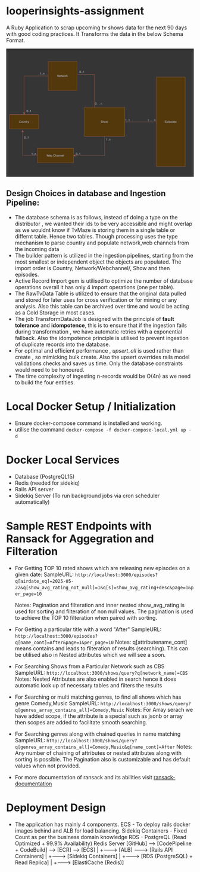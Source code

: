 # looperinsights-assignment
A Ruby Application to scrap upcoming tv shows data for the next 90 days with good coding practices. It Transforms the data in the below Schema Format.

![alt text](image.png)

## Design Choices in database and Ingestion Pipeline:

- The database schema is as follows, instead of doing a type on the distributor , we wanted their ids to be very accessible and might overlap as we wouldnt know if TvMaze is storing them in a single table or differnt table. Hence two tables. Though processing uses the type mechanism to parse country and populate network,web channels from the incoming data
- The builder pattern is utilized in the ingestion pipelines, starting from the most smallest or independent object the objects are populated. The import order is Country, Network/Webchannel/, Show and then episodes.
- Active Record Import gem is utilised to optimize the number of database operations overall it has only 4 import operations (one per table).
- The RawTvData Table is utilized to ensure that the original data pulled and stored for later uses for cross verification or for mining or any analysis. Also this table can be archived over time and would be acting as a Cold Storage in most cases.
- The job TransformDataJob is designed with the principle of **fault tolerance** and **idompotence**, this is to ensure that if the ingestion fails during transformation , we have automatic retries with a exponential fallback. Also the idompotence principle is utilised to prevent ingestion of duplicate records into the database.
- For optimal and efficient performance , *upsert_all* is used rather than create , so mimicking bulk create. Also the upsert overrides rails model validations checks and saves us time. Only the database constraints would need to be honoured.
- The time complexity of ingesting n-records would be O(4n) as we need to build the four entities.


# Local Docker Setup / Initialization
- Ensure docker-compose command is installed and working.
- utilise the command ``` docker-compose -f docker-compose-local.yml up -d ```

# Docker Local Services
- Database (PostgreQL15)
- Redis (needed for sidekiq)
- Rails API server 
- Sidekiq Server (To run background jobs via cron scheduler automatically)

# Sample REST Endpoints with Ransack for Aggegration and Filteration

- For Getting TOP 10 rated shows which are releasing new episodes on a given date:
    SampleURL: ``` http://localhost:3000/episodes?q[airdate_eq]=2025-05-22&q[show_avg_rating_not_null]=1&q[s]=show_avg_rating+desc&page=1&per_page=10 ```
    
    Notes: Pagination and filteration and inner nested show_avg_rating is used for sorting and filteration of non null values. The pagination is used to achieve the TOP 10 filteration when paired with sorting.
- For Getting a particular title with a word "After"
    SampleURL: ``` http://localhost:3000/episodes?q[name_cont]=After&page=1&per_page=10 ```
    Notes: q[attributename_cont] means contains and leads to filteration of results (searching). This can be utilised also in Nested attributes which we will see a soon.

- For Searching Shows from a Particular Network such as CBS
    SampleURL: ``` http://localhost:3000/shows/query?q[network_name]=CBS ```
    Notes: Nested Attributes are also enabled in search hence it does automatic look up of necessary tables and filters the results
- For Searching or multi matching genres, to find all shows which has genre Comedy,Music
    SampleURL: ```http://localhost:3000/shows/query?q[genres_array_contains_all]=Comedy,Music```
    Notes: For Array serach we have added scope, if the attribute is a special such as jsonb or array then scopes are added to facilitate smooth searching.
- For Searching genres along with chained queries in name matching
    SampleURL: ```http://localhost:3000/shows/query?q[genres_array_contains_all]=Comedy,Music&q[name_cont]=After```
    Notes: Any number of chaining of attributes or nested attributes along with sorting is possible. The Pagination also is customizable and has default values when not provided.

- For more documentation of ransack and its abilities visit [ransack-documentation](https://activerecord-hackery.github.io/ransack/)

# Deployment Design

- The application has mainly 4 components.
ECS - To deploy rails docker images behind and ALB for load balancing.
Sidekiq Containers - Fixed Count as per the business domain knowledge
RDS - PostgreQL (Read Optimized + 99.9% Availability)
Redis Server
[GitHub] --> [CodePipeline + CodeBuild] --> [ECR] --> [ECS]
                                                    |
                                                    +---> [ALB] ---> [Rails API Containers]
                                                    |
                                                    +---> [Sidekiq Containers]
                                                    |
                                                    +---> [RDS (PostgreSQL) + Read Replica]
                                                    |
                                                    +---> [ElastiCache (Redis)]